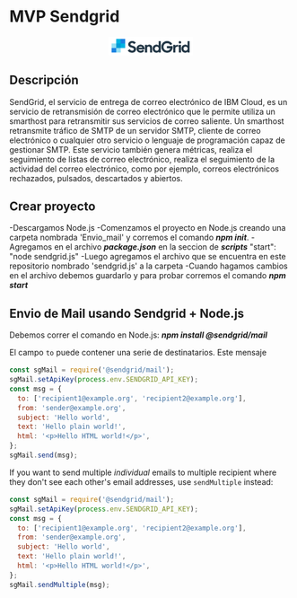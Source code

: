 # MVP Sendgrid

<p align="center">
  <img src="images/logo.png" width="150" length="200">
</p>


## Descripción

SendGrid, el servicio de entrega de correo electrónico de IBM Cloud, es un servicio de retransmisión de correo electrónico que le permite utiliza un smarthost para retransmitir sus servicios de correo saliente. Un smarthost retransmite tráfico de SMTP de un servidor SMTP, cliente de correo electrónico o cualquier otro servicio o lenguaje de programación capaz de gestionar SMTP. Este servicio también genera métricas, realiza el seguimiento de listas de correo electrónico, realiza el seguimiento de la actividad del correo electrónico, como por ejemplo, correos electrónicos rechazados, pulsados, descartados y abiertos.

## Crear proyecto

-Descargamos Node.js
-Comenzamos el proyecto en Node.js creando una carpeta nombrada 'Envio_mail' y corremos el comando ***npm init***.
-Agregamos en el archivo ***package.json*** en la seccion de ***scripts*** "start": "node sendgrid.js"
-Luego agregamos el archivo que se encuentra en este repositorio nombrado 'sendgrid.js' a la carpeta 
-Cuando hagamos cambios en el archivo debemos guardarlo y para probar corremos el comando ***npm start***


## Envio de Mail usando Sendgrid + Node.js


Debemos correr el comando en Node.js: ***npm install @sendgrid/mail*** 

El campo `to` puede contener una serie de destinatarios. Este mensaje

```js
const sgMail = require('@sendgrid/mail');
sgMail.setApiKey(process.env.SENDGRID_API_KEY);
const msg = {
  to: ['recipient1@example.org', 'recipient2@example.org'],
  from: 'sender@example.org',
  subject: 'Hello world',
  text: 'Hello plain world!',
  html: '<p>Hello HTML world!</p>',
};
sgMail.send(msg);
```

If you want to send multiple _individual_ emails to multiple recipient where they don't see each other's email addresses, use `sendMultiple` instead:

```js
const sgMail = require('@sendgrid/mail');
sgMail.setApiKey(process.env.SENDGRID_API_KEY);
const msg = {
  to: ['recipient1@example.org', 'recipient2@example.org'],
  from: 'sender@example.org',
  subject: 'Hello world',
  text: 'Hello plain world!',
  html: '<p>Hello HTML world!</p>',
};
sgMail.sendMultiple(msg);
```





